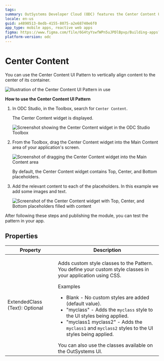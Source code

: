 ```yaml
---
tags:
summary: OutSystems Developer Cloud (ODC) features the Center Content UI Pattern for vertically aligning content within an application's container.
locale: en-us
guid: a4890513-8edb-4155-8075-a2e68740e6f0
app_type: mobile apps, reactive web apps
figma: https://www.figma.com/file/6G4tyYswfWPn5uJPDlBpvp/Building-apps?type=design&node-id=3208%3A21058&t=ZwHw8hXeFhwYsO5V-1
platform-version: odc
---
```

# Center Content

You can use the Center Content UI Pattern to vertically align content to the center of its container.

![Illustration of the Center Content UI Pattern in use](images/centercontent-1.png "Center Content UI Pattern")

**How to use the Center Content UI Pattern**

1. In ODC Studio, in the Toolbox, search for `Center Content`.

    The Center Content widget is displayed.

    ![Screenshot showing the Center Content widget in the ODC Studio Toolbox](images/centercontent-2-ss.png "Center Content Widget in ODC Studio Toolbox")

1. From the Toolbox, drag the Center Content widget into the Main Content area of your application's screen.

    ![Screenshot of dragging the Center Content widget into the Main Content area](images/centercontent-3-ss.png "Dragging Center Content Widget")

    By default, the Center Content widget contains Top, Center, and Bottom placeholders.

1. Add the relevant content to each of the placeholders. In this example we add some images and text.

    ![Screenshot of the Center Content widget with Top, Center, and Bottom placeholders filled with content](images/centercontent-4-ss.png "Center Content Widget with Placeholders")

After following these steps and publishing the module, you can test the pattern in your app.

## Properties

| Property                       | Description                                                                                                                                                                                                                                                                                                                                                                                                                                                                                                                                                                                                                   |
|--------------------------------|-------------------------------------------------------------------------------------------------------------------------------------------------------------------------------------------------------------------------------------------------------------------------------------------------------------------------------------------------------------------------------------------------------------------------------------------------------------------------------------------------------------------------------------------------------------------------------------------------------------------------------|
| ExtendedClass (Text): Optional | <p>Adds custom style classes to the Pattern. You define your custom style classes in your application using CSS.</p> <p>Examples <ul><li>Blank - No custom styles are added (default value).</li><li>"myclass" - Adds the ``myclass`` style to the UI styles being applied.</li><li>"myclass1 myclass2" - Adds the ``myclass1`` and ``myclass2`` styles to the UI styles being applied.</li></ul></p>You can also use the classes available on the OutSystems UI. |

